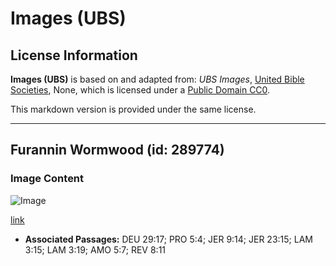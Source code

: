 # Images (UBS)

## License Information

**Images (UBS)** is based on and adapted from: _UBS Images_, [United Bible Societies](https://unitedbiblesocieties.org/), None, which is licensed under a [Public Domain CC0](https://creativecommons.org/public-domain/cc0/).

This markdown version is provided under the same license.



--------------------------------

## Furannin Wormwood (id: 289774)

### Image Content

![Image](https://cdn.aquifer.bible/aquifer-content/resources/Media/WEB-0924_wormwood_flowers.jpg)

[link](https://cdn.aquifer.bible/aquifer-content/resources/Media/WEB-0924_wormwood_flowers.jpg)

* **Associated Passages:** DEU 29:17; PRO 5:4; JER 9:14; JER 23:15; LAM 3:15; LAM 3:19; AMO 5:7; REV 8:11

